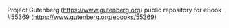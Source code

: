 Project Gutenberg (https://www.gutenberg.org) public repository for
eBook #55369 (https://www.gutenberg.org/ebooks/55369)
